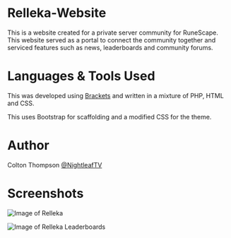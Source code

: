# Relleka-Website

This is a website created for a private server community for RuneScape. This website served as a portal to connect the community together and serviced features such as news, leaderboards and community forums.

# Languages & Tools Used

This was developed using [Brackets](http://brackets.io) and written in a mixture of PHP, HTML and CSS.

This uses Bootstrap for scaffolding and a modified CSS for the theme.

# Author

Colton Thompson [@NightleafTV](https://twitter.com/NightleafTV) 

# Screenshots

![Image of Relleka](https://i.imgur.com/YG45owg.png)

![Image of Relleka Leaderboards](https://i.imgur.com/0PHQLoH.png)

